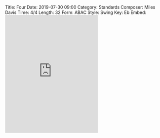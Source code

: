 Title: Four
Date: 2019-07-30 09:00
Category: Standards
Composer: Miles Davis
Time: 4/4
Length: 32
Form: ABAC
Style: Swing
Key: Eb
Embed: <iframe src="https://open.spotify.com/embed/user/thatdavidmiller/playlist/5dXe0vWftrjHrgRYQ4ersH" width="300" height="380" frameborder="0" allowtransparency="true" allow="encrypted-media"></iframe>
